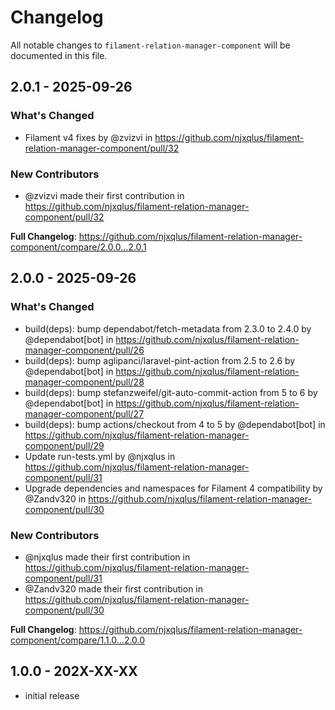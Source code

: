 # Changelog

All notable changes to `filament-relation-manager-component` will be documented in this file.

## 2.0.1 - 2025-09-26

### What's Changed

* Filament v4 fixes by @zvizvi in https://github.com/njxqlus/filament-relation-manager-component/pull/32

### New Contributors

* @zvizvi made their first contribution in https://github.com/njxqlus/filament-relation-manager-component/pull/32

**Full Changelog**: https://github.com/njxqlus/filament-relation-manager-component/compare/2.0.0...2.0.1

## 2.0.0 - 2025-09-26

### What's Changed

* build(deps): bump dependabot/fetch-metadata from 2.3.0 to 2.4.0 by @dependabot[bot] in https://github.com/njxqlus/filament-relation-manager-component/pull/26
* build(deps): bump aglipanci/laravel-pint-action from 2.5 to 2.6 by @dependabot[bot] in https://github.com/njxqlus/filament-relation-manager-component/pull/28
* build(deps): bump stefanzweifel/git-auto-commit-action from 5 to 6 by @dependabot[bot] in https://github.com/njxqlus/filament-relation-manager-component/pull/27
* build(deps): bump actions/checkout from 4 to 5 by @dependabot[bot] in https://github.com/njxqlus/filament-relation-manager-component/pull/29
* Update run-tests.yml by @njxqlus in https://github.com/njxqlus/filament-relation-manager-component/pull/31
* Upgrade dependencies and namespaces for Filament 4 compatibility by @Zandv320 in https://github.com/njxqlus/filament-relation-manager-component/pull/30

### New Contributors

* @njxqlus made their first contribution in https://github.com/njxqlus/filament-relation-manager-component/pull/31
* @Zandv320 made their first contribution in https://github.com/njxqlus/filament-relation-manager-component/pull/30

**Full Changelog**: https://github.com/njxqlus/filament-relation-manager-component/compare/1.1.0...2.0.0

## 1.0.0 - 202X-XX-XX

- initial release
